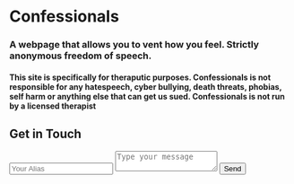 # Confessionals

### A webpage that allows you to vent how you feel. Strictly anonymous freedom of speech.
#### This site is specifically for theraputic purposes. Confessionals is not responsible for any hatespeech, cyber bullying, death threats, phobias, self harm or anything else that can get us sued. Confessionals is not run by a licensed therapist
<div id="contact">
        <h2>Get in Touch</h2>
        <div id="contact-form">
                <form action="https://formspree.io/mpzyqdng" method="POST">
                <input type="hidden" name="_subject" value="Contact request from personal website" />
                <input type="email" name="_replyto" placeholder="Your Alias" required>
                <textarea name="message" placeholder="Type your message" required></textarea>
                <button type="submit">Send</button>
            </form>
        </div>
    </div>
